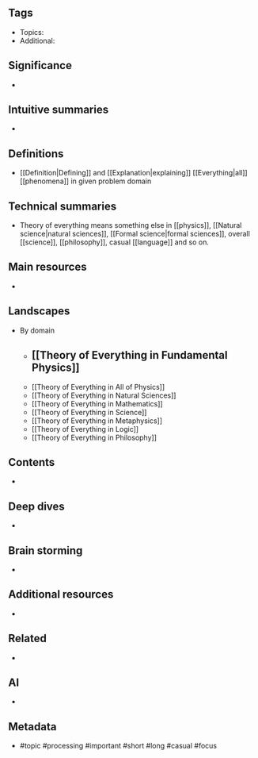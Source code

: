 ## Tags
- Topics: 
- Additional: 
## Significance
- 
## Intuitive summaries
- 
## Definitions
- [[Definition|Defining]] and [[Explanation|explaining]] [[Everything|all]] [[phenomena]] in given problem domain
## Technical summaries
- Theory of everything means something else in [[physics]], [[Natural science|natural sciences]], [[Formal science|formal sciences]], overall [[science]], [[philosophy]], casual [[language]] and so on.
## Main resources 
- 
## Landscapes
- By domain 
	- [[Theory of Everything in Fundamental Physics]]
		- 
	- [[Theory of Everything in All of Physics]]
	- [[Theory of Everything in Natural Sciences]]
	- [[Theory of Everything in Mathematics]]
	- [[Theory of Everything in Science]]
	- [[Theory of Everything in Metaphysics]]
	- [[Theory of Everything in Logic]]
	- [[Theory of Everything in Philosophy]]
## Contents
- 
## Deep dives
- 
## Brain storming
- 
## Additional resources  
- 
## Related
- 
## AI 
- 
## Metadata
- #topic  #processing #important #short #long #casual #focus